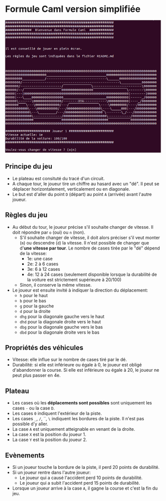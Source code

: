 # Formule Caml version simplifiée
![game example](screenshot.png)
## Principe du jeu
- Le plateau est consituté du tracé d'un circuit.
- A chaque tour, le joueur tire un chiffre au hasard avec un "dé". Il peut se déplacer horizontalement, verticalement ou en diagonale.
- Le but est d'aller du point `D` (départ) au point `A` (arrivée) avant l'autre joueur.

## Règles du jeu
- Au début du tour, le joueur précise s'il souhaite changer de vitesse. Il doit répondre par `o` (oui) ou `n` (non).
  - S'il souhaite changer de vitesse, il doit alors préciser s'il veut monter (`m`) ou descendre (`d`) la vitesse. Il n'est possible de changer que d'**une vitesse par tour**. Le nombre de cases tirée par le "dé" dépend de la vitesse:
    - 1e: une case
    - 2e: 2 à 6 cases
    - 3e: 6 à 12 cases
    - 4e: 12 à 24 cases (seulement disponible lorsque la durabilité de la voiture est strictement supérieure à 20/100)
  - Sinon, il conserve la même vitesse.
- Le joueur est ensuite invité à indiquer la direction du déplacement:
  - `h` pour le haut
  - `b` pour le bas
  - `g` pour la gauche
  - `d` pour la droite
  - `dhg` pour la diagonale gauche vers le haut
  - `dhd` pour la diagonale droite vers le haut
  - `dbg` pour la diagonale gauche vers le bas
  - `dbd` pour la diagonale droite vers le bas

## Propriétés des véhicules
- Vitesse: elle influe sur le nombre de cases tiré par le dé.
- Durabilité: si elle est inférieure ou égale à 0, le joueur est obligé d'abandonner la course. Si elle est inférieure ou égale à 20, le joueur ne peut plus passer en 4e.

## Plateau
- Les cases où les **déplacements sont possibles** sont uniquement les cases `-` ou la case `D`.
- Les cases `0` indiquent l'extérieur de la piste.
- Les cases `_`, `/`, `‾`, `\` indiquent les bordures de la piste. Il n'est pas possible d'y aller.
- La case `A` est uniquement atteignable en venant de la droite.
- La case `X` est la position du joueur 1.
- La case `Y` est la position du joueur 2.

## Evènements
- Si un joueur touche la bordure de la piste, il perd 20 points de durabilité.
- Si un joueur rentre dans l'autre joueur:
  - Le joueur qui a causé l'accident perd 10 points de durabilité.
  - Le joueur qui a subit l'accident perd 15 points de durabilité.
- Lorsque un joueur arrive à la case `A`, il gagne la course et c'est la fin du jeu.
